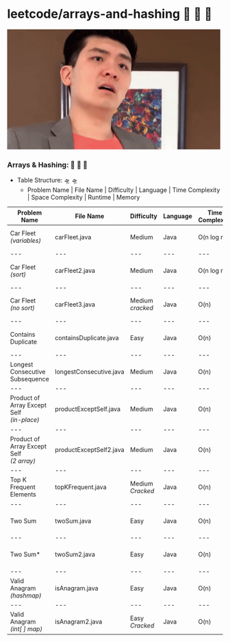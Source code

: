 # leetcode/arrays-and-hashing :space_invader:	:space_invader:	:space_invader:	
![](https://github.com/guillermobermejo/leetcode/blob/main/f.gif)
### Arrays & Hashing: :space_invader:	:space_invader:	:space_invader:	
- Table Structure: :flying_saucer: :flying_saucer:
  - Problem Name | File Name | Difficulty | Language | Time Complexity | Space Complexity | Runtime | Memory

|Problem Name|File Name|Difficulty|Language|Time Complexity|Space Complexity|Runtime|Memory|
|---|---|---|---|---|---|---|---|
|Car Fleet<br/>*(variables)*|carFleet.java|Medium|Java|O(n log n)|O(n)|25ms (Beats 85.78%)|57.5mb (Beats 48.97%)|
|---|---|---|---|---|---|---|---|
|Car Fleet<br/>*(sort)*|carFleet2.java|Medium|Java|O(n log n)|O(n)|23ms (Beats 86.28%)|58.7mb (Beats 25.70%)|
|---|---|---|---|---|---|---|---|
|Car Fleet<br/>*(no sort)*|carFleet3.java|Medium<br/>*cracked*|Java|O(n)|O(n)|14ms (Beats 96.83%)|58.4mb (Beats 30.96%)|
|---|---|---|---|---|---|---|---|
|Contains Duplicate|containsDuplicate.java|Easy|Java|O(n)|O(n)|10ms (Beats 85.11%)|57.8mb (Beats 21.49%)|
|---|---|---|---|---|---|---|---|
|Longest Consecutive Subsequence|longestConsecutive.java|Medium|Java|O(n)|O(n)|26ms (Beats 72.15%)|67.3mb (Beats 10.54%)|
|---|---|---|---|---|---|---|---|
|Product of Array Except Self<br/>*(in-place)*|productExceptSelf.java|Medium|Java|O(n)|O(1)|2ms (Beats 66.87%)|53mb (Beats 51.43%)|
|---|---|---|---|---|---|---|---|
|Product of Array Except Self<br/>*(2 array)*|productExceptSelf2.java|Medium|Java|O(n)|O(n)|2ms (Beats 67.37%)|54.6mb (Beats 7.31%)|
|---|---|---|---|---|---|---|---|
|Top K Frequent Elements|topKFrequent.java|Medium<br/>*Cracked*|Java|O(n)|O(n)|3ms (Beats 99.99%)|48.3mb (Beats 35.43%)|
|---|---|---|---|---|---|---|---|
|Two Sum|twoSum.java|Easy|Java|O(n)|O(n)|2ms (Beats 84.68%)|45.4mb (Beats 6.21%)|
|---|---|---|---|---|---|---|---|
|Two Sum*|twoSum2.java|Easy|Java|O(n)|O(n)|5ms (Beats 57.67%)|42.8mb (Beats 99.86%)|
|---|---|---|---|---|---|---|---|
|Valid Anagram<br/>*(hashmap)*|isAnagram.java|Easy|Java|O(n)|O(n)|20ms (Beats 11.58%)|42.9mb (Beats 71.10%)|
|---|---|---|---|---|---|---|---|
|Valid Anagram<br/>*(int[ ] map)*|isAnagram2.java|Easy<br/>*Cracked*|Java|O(n)|O(n)|3ms (Beats 83.79%)|42.99mb (Beats 71.33%)|
